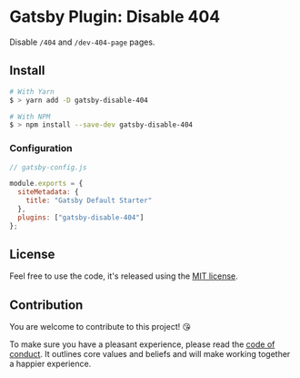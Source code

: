 # Gatsby Plugin: Disable 404

Disable `/404` and `/dev-404-page` pages.

## Install

```bash
# With Yarn
$ > yarn add -D gatsby-disable-404

# With NPM
$ > npm install --save-dev gatsby-disable-404
```

### Configuration

```js
// gatsby-config.js

module.exports = {
  siteMetadata: {
    title: "Gatsby Default Starter"
  },
  plugins: ["gatsby-disable-404"]
};
```

## License

Feel free to use the code, it's released using the [MIT license](LICENSE.md).

## Contribution

You are welcome to contribute to this project! 😘

To make sure you have a pleasant experience, please read the [code of conduct](CODE_OF_CONDUCT.md). It outlines core values and beliefs and will make working together a happier experience.
